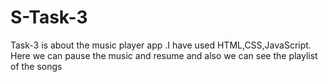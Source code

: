# S-Task-3
Task-3 is about the music player app .I have used HTML,CSS,JavaScript. Here we can pause the music and resume and also we can see the playlist of the songs
